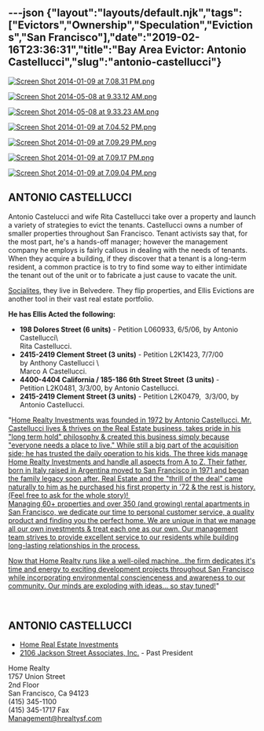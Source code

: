 ---json
{"layout":"layouts/default.njk","tags":["Evictors","Ownership","Speculation","Evictions","San Francisco"],"date":"2019-02-16T23:36:31","title":"Bay Area Evictor: Antonio Castellucci","slug":"antonio-castellucci"}
---

[![Screen Shot 2014-01-09 at 7.08.31 PM.png](https://images.squarespace-cdn.com/content/v1/52b7d7a6e4b0b3e376ac8ea2/1389323311678-U06E1UN4T6HFU7MTNNI2/ke17ZwdGBToddI8pDm48kKcrIZ1dnKXCciuDdiKmCCJZw-zPPgdn4jUwVcJE1ZvWhcwhEtWJXoshNdA9f1qD7UnCxNA8dHvmd7460Z7fbKEkUVuUTa1vVnvpG9YpGZadH8QmMypPUZDSQTryClH9nQ/Screen+Shot+2014-01-09+at+7.08.31+PM.png)](https://images.squarespace-cdn.com/content/v1/52b7d7a6e4b0b3e376ac8ea2/1389323311678-U06E1UN4T6HFU7MTNNI2/ke17ZwdGBToddI8pDm48kKcrIZ1dnKXCciuDdiKmCCJZw-zPPgdn4jUwVcJE1ZvWhcwhEtWJXoshNdA9f1qD7UnCxNA8dHvmd7460Z7fbKEkUVuUTa1vVnvpG9YpGZadH8QmMypPUZDSQTryClH9nQ/Screen+Shot+2014-01-09+at+7.08.31+PM.png) 

[![Screen Shot 2014-05-08 at 9.33.12 AM.png](https://images.squarespace-cdn.com/content/v1/52b7d7a6e4b0b3e376ac8ea2/1399566504785-I5PJ8LQTQQZVULPUSGXZ/ke17ZwdGBToddI8pDm48kMUAupqltmI7XjpzR-YwqrhZw-zPPgdn4jUwVcJE1ZvWEtT5uBSRWt4vQZAgTJucoTqqXjS3CfNDSuuf31e0tVGrrqrHSwhcpol-r2oyrJCRz4Uy_-6z0Cd07GvAgOPZa6EcAfnVBrEqrgp1UxUHGkY/Screen+Shot+2014-05-08+at+9.33.12+AM.png)](https://images.squarespace-cdn.com/content/v1/52b7d7a6e4b0b3e376ac8ea2/1399566504785-I5PJ8LQTQQZVULPUSGXZ/ke17ZwdGBToddI8pDm48kMUAupqltmI7XjpzR-YwqrhZw-zPPgdn4jUwVcJE1ZvWEtT5uBSRWt4vQZAgTJucoTqqXjS3CfNDSuuf31e0tVGrrqrHSwhcpol-r2oyrJCRz4Uy_-6z0Cd07GvAgOPZa6EcAfnVBrEqrgp1UxUHGkY/Screen+Shot+2014-05-08+at+9.33.12+AM.png) 

[![Screen Shot 2014-05-08 at 9.33.23 AM.png](https://images.squarespace-cdn.com/content/v1/52b7d7a6e4b0b3e376ac8ea2/1399566504752-709BH3SU2Z0UVYDZA6FN/ke17ZwdGBToddI8pDm48kAKgVsvB2KxWTEE39AO5gkxZw-zPPgdn4jUwVcJE1ZvWhcwhEtWJXoshNdA9f1qD7Xjs1RQ2trjUGUXrwm_8lmgQr1ssKsb2VT84HcTQUBTlTm7wGvuIRiqPn2x1a9pmHA/Screen+Shot+2014-05-08+at+9.33.23+AM.png)](https://images.squarespace-cdn.com/content/v1/52b7d7a6e4b0b3e376ac8ea2/1399566504752-709BH3SU2Z0UVYDZA6FN/ke17ZwdGBToddI8pDm48kAKgVsvB2KxWTEE39AO5gkxZw-zPPgdn4jUwVcJE1ZvWhcwhEtWJXoshNdA9f1qD7Xjs1RQ2trjUGUXrwm_8lmgQr1ssKsb2VT84HcTQUBTlTm7wGvuIRiqPn2x1a9pmHA/Screen+Shot+2014-05-08+at+9.33.23+AM.png) 

[![Screen Shot 2014-01-09 at 7.04.52 PM.png](https://images.squarespace-cdn.com/content/v1/52b7d7a6e4b0b3e376ac8ea2/1389323319610-0GFE7BIIK7XAIGRZWGR1/ke17ZwdGBToddI8pDm48kHwygYAGhJs1ULOcwBFo4iJZw-zPPgdn4jUwVcJE1ZvWEtT5uBSRWt4vQZAgTJucoTqqXjS3CfNDSuuf31e0tVEhWbv1e4vApJjAgQqr1qhJQpp7HEQ0X4mv9B0C9BlIWjFvbuqF0GUInBxxtVhBOn4/Screen+Shot+2014-01-09+at+7.04.52+PM.png)](https://images.squarespace-cdn.com/content/v1/52b7d7a6e4b0b3e376ac8ea2/1389323319610-0GFE7BIIK7XAIGRZWGR1/ke17ZwdGBToddI8pDm48kHwygYAGhJs1ULOcwBFo4iJZw-zPPgdn4jUwVcJE1ZvWEtT5uBSRWt4vQZAgTJucoTqqXjS3CfNDSuuf31e0tVEhWbv1e4vApJjAgQqr1qhJQpp7HEQ0X4mv9B0C9BlIWjFvbuqF0GUInBxxtVhBOn4/Screen+Shot+2014-01-09+at+7.04.52+PM.png) 

[![Screen Shot 2014-01-09 at 7.09.29 PM.png](https://images.squarespace-cdn.com/content/v1/52b7d7a6e4b0b3e376ac8ea2/1389323299730-YAKAK7I6S4M62ZCOFXLD/ke17ZwdGBToddI8pDm48kMwWoQs3G3fzbsG4tbT1rABZw-zPPgdn4jUwVcJE1ZvWQUxwkmyExglNqGp0IvTJZUJFbgE-7XRK3dMEBRBhUpwndJISKf1lew8T4W82mh5IFQe-7f6MMgKTQJwsmZV1lNxnMYXJVqrFzGXTK1JeU90/Screen+Shot+2014-01-09+at+7.09.29+PM.png)](https://images.squarespace-cdn.com/content/v1/52b7d7a6e4b0b3e376ac8ea2/1389323299730-YAKAK7I6S4M62ZCOFXLD/ke17ZwdGBToddI8pDm48kMwWoQs3G3fzbsG4tbT1rABZw-zPPgdn4jUwVcJE1ZvWQUxwkmyExglNqGp0IvTJZUJFbgE-7XRK3dMEBRBhUpwndJISKf1lew8T4W82mh5IFQe-7f6MMgKTQJwsmZV1lNxnMYXJVqrFzGXTK1JeU90/Screen+Shot+2014-01-09+at+7.09.29+PM.png) 

[![Screen Shot 2014-01-09 at 7.09.17 PM.png](https://images.squarespace-cdn.com/content/v1/52b7d7a6e4b0b3e376ac8ea2/1389323303629-VFD3IM6PWZK43QCJW54T/ke17ZwdGBToddI8pDm48kHp5BvhSLCRF6a82n_V5Q9lZw-zPPgdn4jUwVcJE1ZvWQUxwkmyExglNqGp0IvTJZUJFbgE-7XRK3dMEBRBhUpx9SyR59oEtaPjMNzn1LmsWpOzqlJQEVdFgKBGKWPldZtFhfGz1Kiz0JWsQ5VRSuws/Screen+Shot+2014-01-09+at+7.09.17+PM.png)](https://images.squarespace-cdn.com/content/v1/52b7d7a6e4b0b3e376ac8ea2/1389323303629-VFD3IM6PWZK43QCJW54T/ke17ZwdGBToddI8pDm48kHp5BvhSLCRF6a82n_V5Q9lZw-zPPgdn4jUwVcJE1ZvWQUxwkmyExglNqGp0IvTJZUJFbgE-7XRK3dMEBRBhUpx9SyR59oEtaPjMNzn1LmsWpOzqlJQEVdFgKBGKWPldZtFhfGz1Kiz0JWsQ5VRSuws/Screen+Shot+2014-01-09+at+7.09.17+PM.png) 

[![Screen Shot 2014-01-09 at 7.09.04 PM.png](https://images.squarespace-cdn.com/content/v1/52b7d7a6e4b0b3e376ac8ea2/1389323306958-NZU24X0TAMOM4DIEYCKD/ke17ZwdGBToddI8pDm48kKw8_E2XoyOlVnMRMd5s-jBZw-zPPgdn4jUwVcJE1ZvWQUxwkmyExglNqGp0IvTJZUJFbgE-7XRK3dMEBRBhUpzEhoDZWxW7_dlMSgDDSdu4I1GNbN_JB2Sz1Yz79VehoLuLwPE8AGEAnQvEsS7YY7s/Screen+Shot+2014-01-09+at+7.09.04+PM.png)](https://images.squarespace-cdn.com/content/v1/52b7d7a6e4b0b3e376ac8ea2/1389323306958-NZU24X0TAMOM4DIEYCKD/ke17ZwdGBToddI8pDm48kKw8_E2XoyOlVnMRMd5s-jBZw-zPPgdn4jUwVcJE1ZvWQUxwkmyExglNqGp0IvTJZUJFbgE-7XRK3dMEBRBhUpzEhoDZWxW7_dlMSgDDSdu4I1GNbN_JB2Sz1Yz79VehoLuLwPE8AGEAnQvEsS7YY7s/Screen+Shot+2014-01-09+at+7.09.04+PM.png) 

ANTONIO CASTELLUCCI
-------------------

Antonio Castelucci and wife Rita Castellucci take over a property and launch a variety of strategies to evict the tenants. Castellucci owns a number of smaller properties throughout San Francisco. Tenant activists say that, for the most part, he's a hands-off manager; however the management company he employs is fairly callous in dealing with the needs of tenants. When they acquire a building, if they discover that a tenant is a long-term resident, a common practice is to try to find some way to either intimidate the tenant out of the unit or to fabricate a just cause to vacate the unit. 

[Socialites](http://www.modernluxury.com/san-francisco/scene/festival-del-sole-highlights/img63282), they live in Belvedere. They flip properties, and Ellis Evictions are another tool in their vast real estate portfolio.

**He has Ellis Acted the following:**

*   **198 Dolores Street (6 units)** - Petition L060933, 6/5/06, by Antonio Castellucci\\  
    Rita Castellucci.
*   **2415-2419 Clement Street (3 units)** \- Petition L2K1423, 7/7/00 by Anthony Castellucci \\  
    Marco A Castellucci.
*   **4400-4404 California / 185-186 6th Street Street** **(3 units)** - Petition L2K0481, 3/3/00, by Antonio Castellucci. 
*   **2415-2419 Clement Street (3 units)** \- Petition L2K0479,  3/3/00, by Antonio Castellucci. 

"[Home Realty Investments was founded in 1972 by Antonio Castellucci. Mr. Castellucci lives & thrives on the Real Estate business, takes pride in his "long term hold" philosophy & created this business simply because "everyone needs a place to live." While still a big part of the acquisition side; he has trusted the daily operation to his kids. The three kids manage Home Realty Investments and handle all aspects from A to Z. Their father, born in Italy raised in Argentina moved to San Francisco in 1971 and began the family legacy soon after. Real Estate and the "thrill of the deal" came naturally to him as he purchased his first property in '72 & the rest is history. (Feel free to ask for the whole story)!   
Managing 60+ properties and over 350 (and growing) rental apartments in San Francisco, we dedicate our time to personal customer service, a quality product and finding you the perfect home. We are unique in that we manage all our own investments & treat each one as our own. Our management team strives to provide excellent service to our residents while building long-lasting relationships in the process.](http://hrealtysf.com/content_display.cfm?contentID=4) 

[Now that Home Realty runs like a well-oiled machine...the firm dedicates it's time and energy to exciting development projects throughout San Francisco while incorporating environmental conscienceness and awareness to our community. Our minds are exploding with ideas... so stay tuned!](http://hrealtysf.com/content_display.cfm?contentID=4)"

 

ANTONIO CASTELLUCCI
-------------------

*   [Home Real Estate Investments](http://hrealtysf.com/content_display.cfm?contentID=4)
*   [2106 Jackson Street Associates, Inc.](http://www.corporationwiki.com/California/San-Francisco/2106-jackson-street-associates-inc/40342376.aspx) - Past President

Home Realty  
1757 Union Street  
2nd Floor  
San Francisco, Ca 94123  
(415) 345-1100  
(415) 345-1717 Fax  
[Management@hrealtysf.com](mailto:Management@hrealtysf.com)
